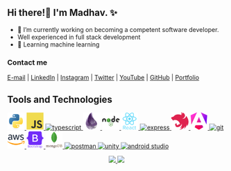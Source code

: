 ## Hi there!👋 I'm Madhav. ✨

<!--
**GodOfCoding1/GodOfCoding1** is a ✨ _special_ ✨ repository because its `README.md` (this file) appears on your GitHub profile.

Here are some ideas to get you started:

- 🔭 I’m currently working on becoming a competent software developer.
- 🌱 I’m currently learning Blockchian Technology
- 💬 Ask me about ...
- 📫 How to reach me: ...
-->

- 🔭 I’m currently working on becoming a competent software developer.
- Well experienced in full stack development
- 🌱 Learning machine learning 

### Contact me                                   
[E-mail](mailto:madhavrajeev303@gmail.com) | [LinkedIn](https://www.linkedin.com/in/madhav-rajeev-b9485a205/) | [Instagram](https://www.instagram.com/_madhav_101) | [Twitter](https://twitter.com/_madhav_1) | [YouTube](https://www.youtube.com/channel/UC3p_rABGeQsGuU4yTFcGbSQ) | [GitHub](https://github.com/GodOfCoding1) | [Portfolio](https://my-3d-portfolio.vercel.app/)

## Tools and Technologies
<p align="left">
        <a href="https://www.python.org" target="_blank" title ="Python"> <img
            src="https://raw.githubusercontent.com/devicons/devicon/master/icons/python/python-original.svg"
            alt="python" width="40" height="40" /> </a>
      <a href="https://developer.mozilla.org/en-US/docs/Web/JavaScript" target="_blank" title ="JavaScript"> <img
            src="https://raw.githubusercontent.com/devicons/devicon/master/icons/javascript/javascript-original.svg"
            alt="javascript" width="40" height="40" /> </a>
       <a href="https://www.typescriptlang.org/" target="_blank" title ="Typescript"> <img
            src="https://cdn.iconscout.com/icon/free/png-512/typescript-1174965.png"
            alt="typescript" width="40" height="40" /> </a>
        <a href="https://elixir-lang.org/" target="_blank" title ="Elixir"> <img
            src="https://github.com/devicons/devicon/blob/master/icons/elixir/elixir-original.svg"
            alt="Elixir" width="40" height="40" /> </a>
     <a href="https://nodejs.org" target="_blank" title ="Node.js"> <img
            src="https://raw.githubusercontent.com/devicons/devicon/master/icons/nodejs/nodejs-original-wordmark.svg"
            alt="nodejs" width="40" height="40" /> </a>
    <a href="https://reactjs.org/" target="_blank" title ="React.js"> <img
            src="https://raw.githubusercontent.com/devicons/devicon/master/icons/react/react-original-wordmark.svg"
            alt="react" width="40" height="40" /> </a>
     <a href="https://expressjs.com" target="_blank" title ="Express.js"> <img
            src="https://cdn.buttercms.com/8am8PZECScDawQa33Lv2"
            alt="express" width="40" height="40" /> </a>
    <a href="https://nestjs.com/" target="_blank" title ="Nest.js"> <img  
src="https://raw.githubusercontent.com/devicons/devicon/6910f0503efdd315c8f9b858234310c06e04d9c0/icons/nestjs/nestjs-original.svg"
            alt="nest" width="40" height="40" /> </a>
<a href="https://angularjs.org/" target="_blank" title ="Angular.Js"> <img                                                                        src="https://raw.githubusercontent.com/devicons/devicon/6910f0503efdd315c8f9b858234310c06e04d9c0/icons/angular/angular-original.svg"
            alt="agular" width="40" height="40" /> </a>
    <a href="https://git-scm.com/" target="_blank" title ="git"> <img
            src="https://www.vectorlogo.zone/logos/git-scm/git-scm-icon.svg" alt="git" width="40" height="40" /> </a>
    <a href="https://aws.amazon.com/" target="_blank" title ="AWS"> <img
            src="https://raw.githubusercontent.com/devicons/devicon/6910f0503efdd315c8f9b858234310c06e04d9c0/icons/amazonwebservices/amazonwebservices-original-wordmark.svg"
            alt="aws" width="40" height="40" /> </a>
    <a href="https://getbootstrap.com" target="_blank" title ="bootstrap"> <img
            src="https://raw.githubusercontent.com/devicons/devicon/master/icons/bootstrap/bootstrap-plain-wordmark.svg"
            alt="bootstrap" width="40" height="40" /> </a>
    <a href="https://www.mongodb.com/" target="_blank" title ="MongoDB"> <img
            src="https://raw.githubusercontent.com/devicons/devicon/master/icons/mongodb/mongodb-original-wordmark.svg"
            alt="mongodb" width="40" height="40" /> </a>
    <a href="https://postman.com" target="_blank" title ="Postman"> <img
            src="https://www.vectorlogo.zone/logos/getpostman/getpostman-icon.svg" alt="postman" width="40"
            height="40" /> </a>
    <a href="https://unity.com/" target="_blank" title ="Unity"> <img
            src="https://unity3d.com/profiles/unity3d/themes/unity/images/ui/ui/unity-logo-darkmode.min.svg"
            alt="unity" width="40" height="40" /> </a>
       <a href="https://developer.android.com/studio" target="_blank" title ="android studio"> <img
            src="https://2.bp.blogspot.com/-tzm1twY_ENM/XlCRuI0ZkRI/AAAAAAAAOso/BmNOUANXWxwc5vwslNw3WpjrDlgs9PuwQCLcBGAsYHQ/s1600/pasted%2Bimage%2B0.png"
            alt="android studio" width="40" height="40" /> </a>
</p>

<div align=center><a href="https://github.com/anuraghazra/github-readme-stats" title="Go to Source">
      <img width="45%" src="https://github-readme-stats.vercel.app/api?username=GodOfCoding1&show_icons=true&hide_border=true&include_all_commits=true&count_private=true&theme=dark"/>
 </a>
    <a href="https://github.com/anuraghazra/github-readme-stats">
      <img width="45%" src="https://github-readme-stats.vercel.app/api/top-langs/?username=GodOfCoding1&langs_count=8&layout=compact&exclude_repo=DashBoard-Website&theme=dark&hide_border=true&custom_title=Most used languages on GitHub" />
    </a>
</div>

